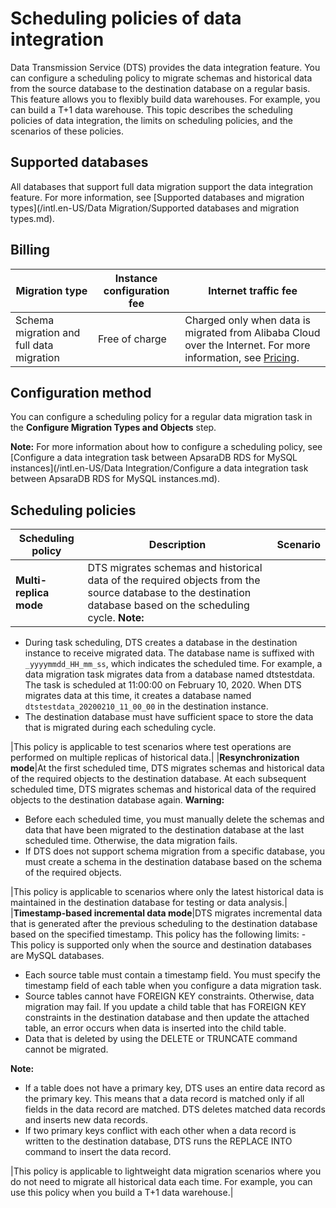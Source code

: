 # Scheduling policies of data integration

Data Transmission Service \(DTS\) provides the data integration feature. You can configure a scheduling policy to migrate schemas and historical data from the source database to the destination database on a regular basis. This feature allows you to flexibly build data warehouses. For example, you can build a T+1 data warehouse. This topic describes the scheduling policies of data integration, the limits on scheduling policies, and the scenarios of these policies.

## Supported databases

All databases that support full data migration support the data integration feature. For more information, see [Supported databases and migration types](/intl.en-US/Data Migration/Supported databases and migration types.md).

## Billing

|Migration type|Instance configuration fee|Internet traffic fee|
|--------------|--------------------------|--------------------|
|Schema migration and full data migration|Free of charge|Charged only when data is migrated from Alibaba Cloud over the Internet. For more information, see [Pricing]().|

## Configuration method

You can configure a scheduling policy for a regular data migration task in the **Configure Migration Types and Objects** step.

**Note:** For more information about how to configure a scheduling policy, see [Configure a data integration task between ApsaraDB RDS for MySQL instances](/intl.en-US/Data Integration/Configure a data integration task between ApsaraDB RDS for MySQL instances.md).

## Scheduling policies

|Scheduling policy|Description|Scenario|
|-----------------|-----------|--------|
|**Multi-replica mode**|DTS migrates schemas and historical data of the required objects from the source database to the destination database based on the scheduling cycle. **Note:**

-   During task scheduling, DTS creates a database in the destination instance to receive migrated data. The database name is suffixed with `_yyyymmdd_HH_mm_ss`, which indicates the scheduled time. For example, a data migration task migrates data from a database named dtstestdata. The task is scheduled at 11:00:00 on February 10, 2020. When DTS migrates data at this time, it creates a database named `dtstestdata_20200210_11_00_00` in the destination instance.
-   The destination database must have sufficient space to store the data that is migrated during each scheduling cycle.

|This policy is applicable to test scenarios where test operations are performed on multiple replicas of historical data.|
|**Resynchronization mode**|At the first scheduled time, DTS migrates schemas and historical data of the required objects to the destination database. At each subsequent scheduled time, DTS migrates schemas and historical data of the required objects to the destination database again. **Warning:**

-   Before each scheduled time, you must manually delete the schemas and data that have been migrated to the destination database at the last scheduled time. Otherwise, the data migration fails.
-   If DTS does not support schema migration from a specific database, you must create a schema in the destination database based on the schema of the required objects.

|This policy is applicable to scenarios where only the latest historical data is maintained in the destination database for testing or data analysis.|
|**Timestamp-based incremental data mode**|DTS migrates incremental data that is generated after the previous scheduling to the destination database based on the specified timestamp. This policy has the following limits: -   This policy is supported only when the source and destination databases are MySQL databases.
-   Each source table must contain a timestamp field. You must specify the timestamp field of each table when you configure a data migration task.
-   Source tables cannot have FOREIGN KEY constraints. Otherwise, data migration may fail. If you update a child table that has FOREIGN KEY constraints in the destination database and then update the attached table, an error occurs when data is inserted into the child table.
-   Data that is deleted by using the DELETE or TRUNCATE command cannot be migrated.

**Note:**

-   If a table does not have a primary key, DTS uses an entire data record as the primary key. This means that a data record is matched only if all fields in the data record are matched. DTS deletes matched data records and inserts new data records.
-   If two primary keys conflict with each other when a data record is written to the destination database, DTS runs the REPLACE INTO command to insert the data record.

|This policy is applicable to lightweight data migration scenarios where you do not need to migrate all historical data each time. For example, you can use this policy when you build a T+1 data warehouse.|

